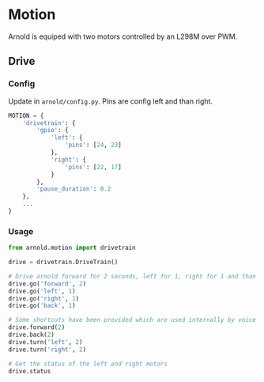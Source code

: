 # Motion

Arnold is equiped with two motors controlled by an L298M over PWM.

## Drive

### Config

Update in `arnold/config.py`. Pins are config left and than right.

```python
MOTION = {
    'drivetrain': {
        'gpio': {
            'left': {
                'pins': [24, 23]
            },
            'right': {
                'pins': [22, 17]
            }
        },
        'pause_duration': 0.2
    },
    ...
}
```

### Usage

```python
from arnold.motion import drivetrain

drive = drivetrain.DriveTrain()

# Drive arnold forward for 2 seconds, left for 1, right for 1 and than back for 2.
drive.go('forward', 2)
drive.go('left', 1)
drive.go('right', 1)
drive.go('back', 1)

# Some shortcuts have been provided which are used internally by voice command
drive.forward(2)
drive.back(2)
drive.turn('left', 2)
drive.turn('right', 2)

# Get the status of the left and right motors
drive.status
```
